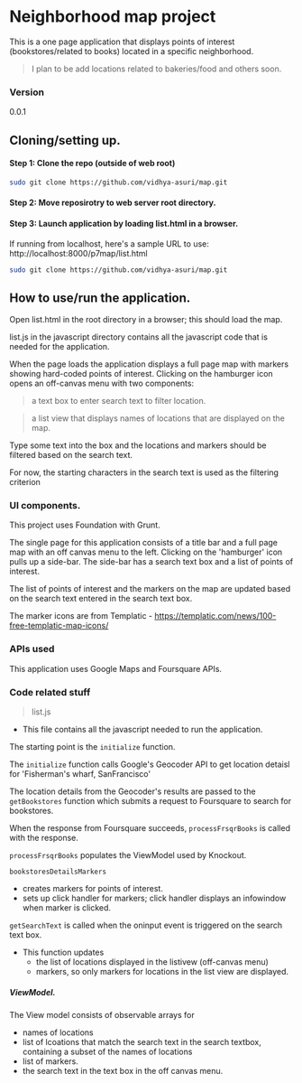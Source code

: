 ﻿# Neighborhood map project


This is a one page application that displays points of interest (bookstores/related to books) located in a specific neighborhood.


> I plan to be add locations related to bakeries/food and others soon.


### Version
0.0.1


## Cloning/setting up.




#### Step 1: Clone the repo (outside of web root)


``` sh
sudo git clone https://github.com/vidhya-asuri/map.git
```

#### Step 2: Move reposirotry to web server root directory.



#### Step 3: Launch application by loading list.html in a browser.


If running from localhost, here's a sample URL to use: http://localhost:8000/p7map/list.html


``` sh
sudo git clone https://github.com/vidhya-asuri/map.git
```

## How to use/run the application.

Open list.html in the root directory in a browser; this should load the map.


list.js in the javascript directory contains all the javascript code that is needed for the application.


When the page loads the application displays a full page map with markers showing hard-coded points of interest.
Clicking on the hamburger icon opens an off-canvas menu with two components:


> a text box to enter search text to filter location.


> a list view that displays names of locations that are displayed on the map.


Type some text into the box and the locations and markers should be filtered based on the search text.


For now, the starting characters in the search text is used as the filtering criterion 






### UI components.


This project uses Foundation with Grunt. 


The single page for this application consists of a title bar and a full page map with an off canvas menu to the left.
Clicking on the 'hamburger' icon pulls up a side-bar. The side-bar has a search text box and a list of points of interest. 


The list of points of interest and the markers on the map are updated based on the search text entered in the search text box. 


The marker icons are from Templatic - https://templatic.com/news/100-free-templatic-map-icons/




### APIs used


This application uses Google Maps and Foursquare APIs. 


### Code related stuff




> list.js 


* This file contains all the javascript needed to run the application.


The starting point is the ``` initialize ``` function.


The ``` initialize ``` function calls Google's Geocoder API to get location detaisl for 'Fisherman's wharf, SanFrancisco'


The location details from the Geocoder's results are passed to the ``` getBookstores ``` function which submits a request to Foursquare to search for bookstores. 


When the response from Foursquare succeeds, ``` processFrsqrBooks ``` is called with the response.


 ``` processFrsqrBooks ```  populates the ViewModel used by Knockout.
 
 
 ``` bookstoresDetailsMarkers ``` 
 * creates markers for points of interest.
 * sets up click handler for markers; click handler displays an infowindow when marker is clicked.
 
 
 
  ``` getSearchText ```  is called when the oninput event is triggered on the search text box.
  * This function updates 
    *  the list of locations displayed in the listivew (off-canvas menu)
    *  markers, so only markers for locations in the list view are displayed.
  


 
 ##### ViewModel.
 
 The View model consists of observable arrays for
 * names of locations 
 * list of lcoations that match the search text in the search textbox, containing a subset of the names of locations
 * list of markers.
 * the search text in the text box in the off canvas menu.

